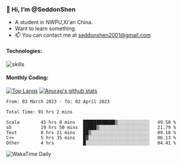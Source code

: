 ### 👋 Hi, I’m @SeddonShen
- A student in NWPU,Xi'an China.
- Want to learn something.
- 📫 You can contact me at seddonshen2001@gmail.com

#### Technologies:

![skills](https://skillicons.dev/icons?i=scala,js,html,css,bootstrap,jquery,c,cpp,cloudflare,django,docker,flask,git,github,githubactions,linux,latex,mysql,nodejs,ps,php,pr,py,raspberrypi,redis,unreal,v,vscode,vue,bash)

#### Monthly Coding:
[![Top Langs](https://github-readme-stats.vercel.app/api/top-langs?username=seddonshen&show_icons=true&locale=en&layout=compact&hide=html&langs_count=8)](https://github.com/SeddonShen/)
[![Anurag's github stats](https://github-readme-stats.vercel.app/api?username=SeddonShen&count_private=true&show_icons=true)](https://github.com/anuraghazra/github-readme-stats)
<!--START_SECTION:waka-->

```text
From: 03 March 2023 - To: 02 April 2023

Total Time: 91 hrs 2 mins

Scala        45 hrs 8 mins   ████████████▒░░░░░░░░░░░░   49.58 %
sh           19 hrs 50 mins  █████▒░░░░░░░░░░░░░░░░░░░   21.79 %
Text         8 hrs 21 mins   ██▒░░░░░░░░░░░░░░░░░░░░░░   09.18 %
C++          5 hrs 35 mins   █▓░░░░░░░░░░░░░░░░░░░░░░░   06.13 %
Other        4 hrs           █░░░░░░░░░░░░░░░░░░░░░░░░   04.41 %
```

<!--END_SECTION:waka-->

![WakaTime Daily](https://wakatime.com/share/@seddon2001/61a7e342-5f12-4fea-bf92-1fac161e97d6.svg)
<!---
SeddonShen/SeddonShen is a ✨ special ✨ repository because its `README.md` (this file) appears on your GitHub profile.
You can click the Preview link to take a look at your changes.
--->
